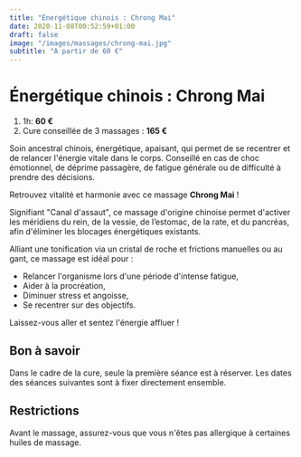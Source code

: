 ```yaml
---
title: "Énergétique chinois : Chrong Mai"
date: 2020-11-08T00:52:59+01:00
draft: false
image: "/images/massages/chrong-mai.jpg"
subtitle: "A partir de 60 €"
---
```


# Énergétique chinois : Chrong Mai

1.  1h: __60 €__
1. Cure conseillée de 3 massages : __165 €__

Soin ancestral chinois, énergétique, apaisant, qui permet de se recentrer et de relancer l'énergie vitale dans le corps.
Conseillé en cas de choc émotionnel, de déprime passagère, de fatigue générale ou de difficulté à prendre des décisions.

Retrouvez vitalité et harmonie avec ce massage **Chrong Mai** !

Signifiant "Canal d'assaut", ce massage d'origine chinoise permet d'activer les méridiens du rein, de la vessie, 
de l’estomac, de la rate, et du pancréas, afin d'éliminer les blocages énergétiques existants.

Alliant une tonification via un cristal de roche et frictions manuelles ou au gant, ce massage est idéal pour :

* Relancer l'organisme lors d'une période d'intense fatigue,
* Aider à la procréation,
* Diminuer stress et angoisse,
* Se recentrer sur des objectifs.

Laissez-vous aller et sentez l'énergie affluer !


## Bon à savoir

Dans le cadre de la cure, seule la première séance est à réserver.
Les dates des séances suivantes sont à fixer directement ensemble.


## Restrictions

Avant le massage, assurez-vous que vous n'êtes pas allergique à certaines huiles de massage.